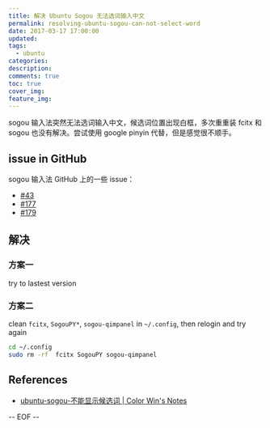 ```yaml
---
title: 解决 Ubuntu Sogou 无法选词输入中文
permalink: resolving-ubuntu-sogou-can-not-select-word
date: 2017-03-17 17:00:00
updated:
tags:
  - ubuntu
categories:
description:
comments: true
toc: true
cover_img:
feature_img:
---
```


sogou 输入法突然无法选词输入中文，候选词位置出现白框，多次重重装 fcitx 和 sogou 也没有解决。尝试使用 google pinyin 代替，但是感觉很不顺手。

<!-- more -->

## issue in GitHub

sogou 输入法 GitHub 上的一些 issue：

- [#43](https://github.com/FZUG/repo/issues/43)
- [#177](https://github.com/FZUG/repo/issues/177)
- [#179](https://github.com/FZUG/repo/issues/179)

## 解决

### 方案一

try to lastest version

### 方案二

clean `fcitx`, `SogouPY*`, `sogou-qimpanel` in `~/.config`, then relogin and try again

```bash
cd ~/.config
sudo rm -rf  fcitx SogouPY sogou-qimpanel
```

## References

- [ubuntu-sogou-不能显示候选词 | Color Win's Notes](https://colorwin.github.io/2017/02/17/ubuntu-sogou/)

-- EOF --
